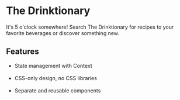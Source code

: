 # The Drinktionary

It's 5 o'clock somewhere! Search The Drinktionary for recipes to your favorite beverages or discover something new. 

## Features

<ul>
  <li>State management with Context</li><br>
  
  <li>CSS-only design, no CSS libraries</li><br>

  <li>Separate and reusable components</li>
</ul>
